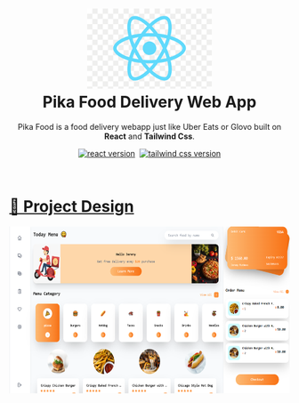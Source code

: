 <h1 align="center">
  <img alt="cgapp logo" src="https://raw.githubusercontent.com/CossyCossy/pika-food-web/master/src/assets/gitimages/react.png" width="224px"/><br/>
  Pika Food Delivery Web App
</h1>
<p align="center">Pika Food is a food delivery webapp just like Uber Eats or Glovo built on <b>React</b> and <b>Tailwind Css</b>.</p>

<p align="center"><a href="https://docs.expo.dev/get-started/create-a-new-app/" 
target="_blank"><img src="https://img.shields.io/badge/React-%5E18.2.1-00ADD8?style=for-the-badge&logo=react" alt="react version" /></a>&nbsp;
<a href="https://reactnative.dev/" 
target="_blank"><img src="https://img.shields.io/badge/Tailwind%20Css-v1-red?style=for-the-badge&logo=tailwindcss&logoColor=blue" alt="tailwind css version" />
 </p>

 <br />

# 🧐 Project Design

<div align="row">
<img alt="cgapp logo" src="https://raw.githubusercontent.com/CossyCossy/pika-food-web/master/src/assets/gitimages/3.png"  width="800px" height="300px"/>
</div>